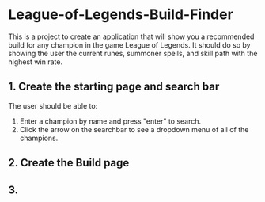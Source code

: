 # League-of-Legends-Build-Finder

This is a project to create an application that will show you a recommended build for any champion in the game League of Legends. It should do so by showing the user the current runes, summoner spells, and skill path with the highest win rate.

## 1. Create the starting page and search bar
The user should be able to:
1. Enter a champion by name and press "enter" to search.
2. Click the arrow on the searchbar to see a dropdown menu of all of the champions.


## 2. Create the Build page



## 3.
